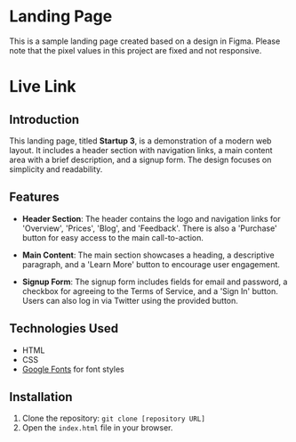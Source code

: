 # Landing Page

This is a sample landing page created based on a design in Figma. Please note that the pixel values in this project are fixed and not responsive.

# Live Link


## Introduction

This landing page, titled **Startup 3**, is a demonstration of a modern web layout. It includes a header section with navigation links, a main content area with a brief description, and a signup form. The design focuses on simplicity and readability.

## Features

- **Header Section**: The header contains the logo and navigation links for 'Overview', 'Prices', 'Blog', and 'Feedback'. There is also a 'Purchase' button for easy access to the main call-to-action.

- **Main Content**: The main section showcases a heading, a descriptive paragraph, and a 'Learn More' button to encourage user engagement.

- **Signup Form**: The signup form includes fields for email and password, a checkbox for agreeing to the Terms of Service, and a 'Sign In' button. Users can also log in via Twitter using the provided button.

## Technologies Used

- HTML
- CSS
- [Google Fonts](https://fonts.google.com/) for font styles

## Installation

1. Clone the repository: `git clone [repository URL]`
2. Open the `index.html` file in your browser.


